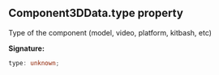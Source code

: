
## Component3DData.type property

Type of the component (model, video, platform, kitbash, etc)

**Signature:**

```typescript
type: unknown;
```
